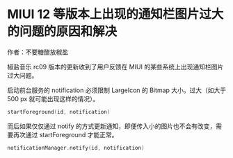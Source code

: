 # MIUI 12 等版本上出现的通知栏图片过大的问题的原因和解决

作者：不要糖醋放椒盐

椒盐音乐 rc09 版本的更新收到了用户反馈在 MIUI 的某些系统上出现通知栏图片过大问题。

启动前台服务的 notification 必须限制 LargeIcon 的 Bitmap 大小。过大（如大于 500 px 就可能出现这样的情况）。

```kotlin
startForeground(id, notification)
```

而后如果仅仅通过 notify 的方式更新通知，即便传入小的图片也不会有改变，需要再次通过 startForeground 才能正常。

```kotlin
notificationManager.notify(id, notification)
```